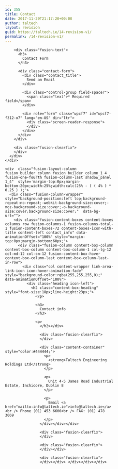 ```yaml
---
id: 355
title: Contact
date: 2017-11-29T21:17:20+00:00
author: taltech
layout: revision
guid: https://taltech.ie/14-revision-v1/
permalink: /14-revision-v1/
---
```

<div class="fusion-fullwidth fullwidth-box nonhundred-percent-fullwidth non-hundred-percent-height-scrolling"  style='background-color: rgba(255,255,255,0);background-position: center center;background-repeat: no-repeat;padding-top:0px;padding-right:0px;padding-bottom:0px;padding-left:0px;'>
  <div class="fusion-builder-row fusion-row ">
    <div  class="fusion-layout-column fusion_builder_column fusion_builder_column_3_4  fusion-three-fourth fusion-column-first shadow_panel 3_4"  style='margin-top:0px;margin-bottom:20px;width:75%;width:calc(75% - ( ( 4% ) * 0.75 ) );margin-right: 4%;'>
      <div class="fusion-column-wrapper" style="background-position:left top;background-repeat:no-repeat;-webkit-background-size:cover;-moz-background-size:cover;-o-background-size:cover;background-size:cover;"  data-bg-url="">
        <div class="fusion-text">
          <p>
          </p>
        </div>
        
        <div class="fusion-text">
          <h3>
            Contact Form
          </h3>
          
          <div class="contact-form">
            <div class="contact_title">
              Send an Email
            </div>
            
            <div class="control-group field-spacer">
              <span class="text">* Required field</span>
            </div>
            
            <div role="form" class="wpcf7" id="wpcf7-f312-o7" lang="en-US" dir="ltr">
              <div class="screen-reader-response">
              </div>
            </div>
          </div>
        </div>
        
        <div class="fusion-clearfix">
        </div>
      </div>
    </div>
    
    <div  class="fusion-layout-column fusion_builder_column fusion_builder_column_1_4  fusion-one-fourth fusion-column-last shadow_panel 1_4"  style='margin-top:0px;margin-bottom:20px;width:25%;width:calc(25% - ( ( 4% ) * 0.25 ) );'>
      <div class="fusion-column-wrapper" style="background-position:left top;background-repeat:no-repeat;-webkit-background-size:cover;-moz-background-size:cover;-o-background-size:cover;background-size:cover;"  data-bg-url="">
        <div class="fusion-content-boxes content-boxes columns row fusion-columns-1 fusion-columns-total-1 fusion-content-boxes-72 content-boxes-icon-with-title content-left contact_info" data-animationOffset="100%" style="margin-top:0px;margin-bottom:60px;">
          <div class="fusion-column content-box-column content-box-column content-box-column-1 col-lg-12 col-md-12 col-sm-12 fusion-content-box-hover  content-box-column-last content-box-column-last-in-row">
            <div class="col content-wrapper link-area-link-icon icon-hover-animation-fade" style="background-color:rgba(255,255,255,0);" data-animationOffset="100%">
              <div class="heading icon-left">
                <h2 class="content-box-heading" style="font-size:18px;line-height:23px;">
                  </p> 
                  
                  <h3>
                    Contact info
                  </h3>
                  
                  <p>
                    </h2></div>
                    
                    <div class="fusion-clearfix">
                    </div>
                    
                    <div class="content-container" style="color:#444444;">
                      <p>
                        <strong>Taltech Engineering Holdings Ltd</strong>
                      </p>
                      
                      <p>
                        Unit 4-5 James Road Industrial Estate, Inchicore, Dublin 8
                      </p>
                      
                      <p>
                        Email <a href="mailto:info@taltech.ie">info@taltech.ie</a><br /> Phone (01) 453 6600<br /> FAX: (01) 478 3069
                      </p>
                    </div></div></div>
                    
                    <div class="fusion-clearfix">
                    </div>
                    
                    <div class="fusion-clearfix">
                    </div></div>
                    
                    <div class="fusion-clearfix">
                    </div></div> </div></div></div>